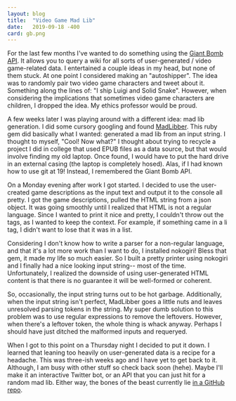 ```yaml
---
layout: blog
title:  "Video Game Mad Lib"
date:   2019-09-18 -400
card: gb.png
---
```


For the last few months I've wanted to do something using the [Giant Bomb API](https://www.giantbomb.com/api/). It allows you to query a wiki for all sorts of user-generated / video game-related data. I entertained a couple ideas in my head, but none of them stuck. At one point I considered making an "autoshipper". The idea was to randomly pair two video game characters and tweet about it. Something along the lines of: "I ship Luigi and Solid Snake". However, when considering the implications that sometimes video game characters are children, I dropped the idea. My ethics professor would be proud.

A few weeks later I was playing around with a different idea: mad lib generation. I did some cursory googling and found [MadLibber](https://github.com/SamSamskies/madlibber). This ruby gem did basically what I wanted: generated a mad lib from an input string. I thought to myself, "Cool! Now what?" I thought about trying to recycle a project I did in college that used EPUB files as a data source, but that would involve finding my old laptop. Once found, I would have to put the hard drive in an external casing (the laptop is completely hosed). Alas, if I had known how to use git at 19! Instead, I remembered the Giant Bomb API.

On a Monday evening after work I got started. I decided to use the user-created game descriptions as the input text and output it to the console all pretty. I got the game descriptions, pulled the HTML string from a json object. It was going smoothly until I realized that HTML is not a regular language. Since I wanted to print it nice and pretty, I couldn't throw out the tags, as I wanted to keep the context. For example, if something came in a li tag, I didn't want to lose that it was in a list.

Considering I don't know how to write a parser for a non-regular language, and that it's a lot more work than I want to do, I installed nokogiri! Bless that gem, it made my life so much easier. So I built a pretty printer using nokogiri and I finally had a nice looking input string-- most of the time. Unfortunately, I realized the downside of using user-generated HTML content is that there is no guarantee it will be well-formed or coherent.

So, occasionally, the input string turns out to be hot garbage. Additionally, when the input string isn't perfect, MadLibber goes a little nuts and leaves unresolved parsing tokens in the string. My super dumb solution to this problem was to use regular expressions to remove the leftovers. However, when there's a leftover token, the whole thing is whack anyway. Perhaps I should have just ditched the malformed inputs and requeryed. 

When I got to this point on a Thursday night I decided to put it down. I learned that leaning too heavily on user-generated data is a recipe for a headache. This was three-ish weeks ago and I have yet to get back to it. Although, I am busy with other stuff so check back soon (hehe). Maybe I'll make it an interactive Twitter bot, or an API that you can just hit for a random mad lib. Either way, the bones of the beast currently lie [in a GitHub repo](https://github.com/evanmrsampson/vglib).